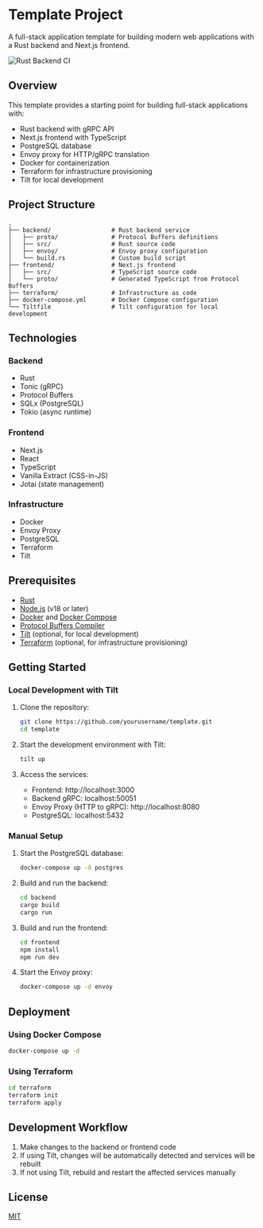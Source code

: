 # Template Project

A full-stack application template for building modern web applications with a Rust backend and Next.js frontend.

![Rust Backend CI](https://github.com/edo-chan/origin/actions/workflows/rust.yml/badge.svg?branch=main)

## Overview

This template provides a starting point for building full-stack applications with:

- Rust backend with gRPC API
- Next.js frontend with TypeScript
- PostgreSQL database
- Envoy proxy for HTTP/gRPC translation
- Docker for containerization
- Terraform for infrastructure provisioning
- Tilt for local development

## Project Structure

```
.
├── backend/                 # Rust backend service
│   ├── proto/               # Protocol Buffers definitions
│   ├── src/                 # Rust source code
│   ├── envoy/               # Envoy proxy configuration
│   └── build.rs             # Custom build script
├── frontend/                # Next.js frontend
│   ├── src/                 # TypeScript source code
│   └── proto/               # Generated TypeScript from Protocol Buffers
├── terraform/               # Infrastructure as code
├── docker-compose.yml       # Docker Compose configuration
└── Tiltfile                 # Tilt configuration for local development
```

## Technologies

### Backend
- Rust
- Tonic (gRPC)
- Protocol Buffers
- SQLx (PostgreSQL)
- Tokio (async runtime)

### Frontend
- Next.js
- React
- TypeScript
- Vanilla Extract (CSS-in-JS)
- Jotai (state management)

### Infrastructure
- Docker
- Envoy Proxy
- PostgreSQL
- Terraform
- Tilt

## Prerequisites

- [Rust](https://www.rust-lang.org/tools/install)
- [Node.js](https://nodejs.org/) (v18 or later)
- [Docker](https://docs.docker.com/get-docker/) and [Docker Compose](https://docs.docker.com/compose/install/)
- [Protocol Buffers Compiler](https://grpc.io/docs/protoc-installation/)
- [Tilt](https://docs.tilt.dev/install.html) (optional, for local development)
- [Terraform](https://learn.hashicorp.com/tutorials/terraform/install-cli) (optional, for infrastructure provisioning)

## Getting Started

### Local Development with Tilt

1. Clone the repository:
   ```bash
   git clone https://github.com/yourusername/template.git
   cd template
   ```

2. Start the development environment with Tilt:
   ```bash
   tilt up
   ```

3. Access the services:
   - Frontend: http://localhost:3000
   - Backend gRPC: localhost:50051
   - Envoy Proxy (HTTP to gRPC): http://localhost:8080
   - PostgreSQL: localhost:5432

### Manual Setup

1. Start the PostgreSQL database:
   ```bash
   docker-compose up -d postgres
   ```

2. Build and run the backend:
   ```bash
   cd backend
   cargo build
   cargo run
   ```

3. Build and run the frontend:
   ```bash
   cd frontend
   npm install
   npm run dev
   ```

4. Start the Envoy proxy:
   ```bash
   docker-compose up -d envoy
   ```

## Deployment

### Using Docker Compose

```bash
docker-compose up -d
```

### Using Terraform

```bash
cd terraform
terraform init
terraform apply
```

## Development Workflow

1. Make changes to the backend or frontend code
2. If using Tilt, changes will be automatically detected and services will be rebuilt
3. If not using Tilt, rebuild and restart the affected services manually

## License

[MIT](LICENSE)
